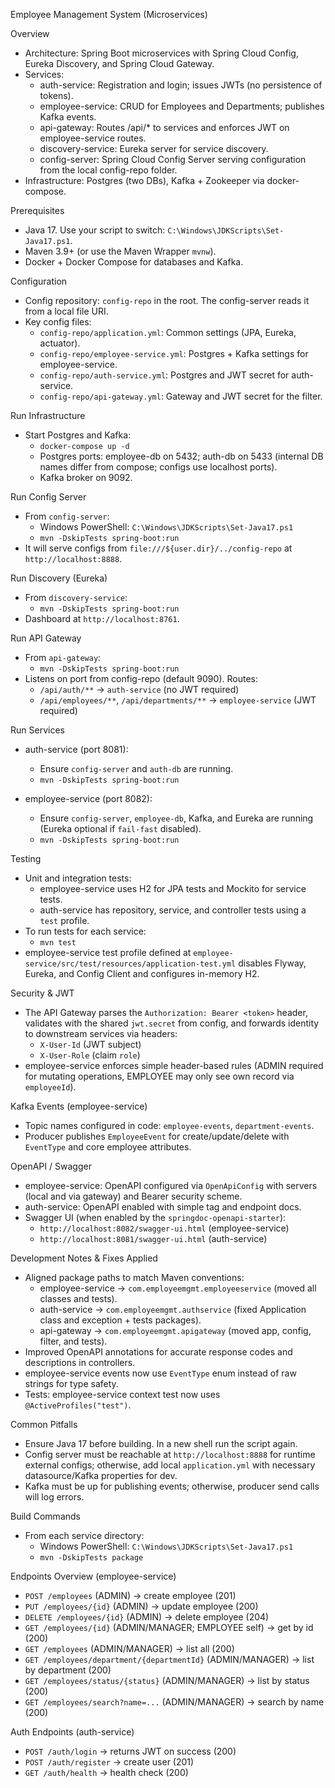 Employee Management System (Microservices)

Overview

- Architecture: Spring Boot microservices with Spring Cloud Config, Eureka Discovery, and Spring Cloud Gateway.
- Services:
  - auth-service: Registration and login; issues JWTs (no persistence of tokens).
  - employee-service: CRUD for Employees and Departments; publishes Kafka events.
  - api-gateway: Routes /api/* to services and enforces JWT on employee-service routes.
  - discovery-service: Eureka server for service discovery.
  - config-server: Spring Cloud Config Server serving configuration from the local config-repo folder.
- Infrastructure: Postgres (two DBs), Kafka + Zookeeper via docker-compose.

Prerequisites

- Java 17. Use your script to switch: `C:\Windows\JDKScripts\Set-Java17.ps1`.
- Maven 3.9+ (or use the Maven Wrapper `mvnw`).
- Docker + Docker Compose for databases and Kafka.

Configuration

- Config repository: `config-repo` in the root. The config-server reads it from a local file URI.
- Key config files:
  - `config-repo/application.yml`: Common settings (JPA, Eureka, actuator).
  - `config-repo/employee-service.yml`: Postgres + Kafka settings for employee-service.
  - `config-repo/auth-service.yml`: Postgres and JWT secret for auth-service.
  - `config-repo/api-gateway.yml`: Gateway and JWT secret for the filter.

Run Infrastructure

- Start Postgres and Kafka:
  - `docker-compose up -d`
  - Postgres ports: employee-db on 5432; auth-db on 5433 (internal DB names differ from compose; configs use localhost ports).
  - Kafka broker on 9092.

Run Config Server

- From `config-server`:
  - Windows PowerShell: `C:\Windows\JDKScripts\Set-Java17.ps1`
  - `mvn -DskipTests spring-boot:run`
- It will serve configs from `file:///${user.dir}/../config-repo` at `http://localhost:8888`.

Run Discovery (Eureka)

- From `discovery-service`:
  - `mvn -DskipTests spring-boot:run`
- Dashboard at `http://localhost:8761`.

Run API Gateway

- From `api-gateway`:
  - `mvn -DskipTests spring-boot:run`
- Listens on port from config-repo (default 9090). Routes:
  - `/api/auth/**` → `auth-service` (no JWT required)
  - `/api/employees/**`, `/api/departments/**` → `employee-service` (JWT required)

Run Services

- auth-service (port 8081):
  - Ensure `config-server` and `auth-db` are running.
  - `mvn -DskipTests spring-boot:run`

- employee-service (port 8082):
  - Ensure `config-server`, `employee-db`, Kafka, and Eureka are running (Eureka optional if `fail-fast` disabled).
  - `mvn -DskipTests spring-boot:run`

Testing

- Unit and integration tests:
  - employee-service uses H2 for JPA tests and Mockito for service tests.
  - auth-service has repository, service, and controller tests using a `test` profile.
- To run tests for each service:
  - `mvn test`
- employee-service test profile defined at `employee-service/src/test/resources/application-test.yml` disables Flyway, Eureka, and Config Client and configures in-memory H2.

Security & JWT

- The API Gateway parses the `Authorization: Bearer <token>` header, validates with the shared `jwt.secret` from config, and forwards identity to downstream services via headers:
  - `X-User-Id` (JWT subject)
  - `X-User-Role` (claim `role`)
- employee-service enforces simple header-based rules (ADMIN required for mutating operations, EMPLOYEE may only see own record via `employeeId`).

Kafka Events (employee-service)

- Topic names configured in code: `employee-events`, `department-events`.
- Producer publishes `EmployeeEvent` for create/update/delete with `EventType` and core employee attributes.

OpenAPI / Swagger

- employee-service: OpenAPI configured via `OpenApiConfig` with servers (local and via gateway) and Bearer security scheme.
- auth-service: OpenAPI enabled with simple tag and endpoint docs.
- Swagger UI (when enabled by the `springdoc-openapi-starter`):
  - `http://localhost:8082/swagger-ui.html` (employee-service)
  - `http://localhost:8081/swagger-ui.html` (auth-service)

Development Notes & Fixes Applied

- Aligned package paths to match Maven conventions:
  - employee-service → `com.employeemgmt.employeeservice` (moved all classes and tests).
  - auth-service → `com.employeemgmt.authservice` (fixed Application class and exception + tests packages).
  - api-gateway → `com.employeemgmt.apigateway` (moved app, config, filter, and tests).
- Improved OpenAPI annotations for accurate response codes and descriptions in controllers.
- employee-service events now use `EventType` enum instead of raw strings for type safety.
- Tests: employee-service context test now uses `@ActiveProfiles("test")`.

Common Pitfalls

- Ensure Java 17 before building. In a new shell run the script again.
- Config server must be reachable at `http://localhost:8888` for runtime external configs; otherwise, add local `application.yml` with necessary datasource/Kafka properties for dev.
- Kafka must be up for publishing events; otherwise, producer send calls will log errors.

Build Commands

- From each service directory:
  - Windows PowerShell: `C:\Windows\JDKScripts\Set-Java17.ps1`
  - `mvn -DskipTests package`

Endpoints Overview (employee-service)

- `POST /employees` (ADMIN) → create employee (201)
- `PUT /employees/{id}` (ADMIN) → update employee (200)
- `DELETE /employees/{id}` (ADMIN) → delete employee (204)
- `GET /employees/{id}` (ADMIN/MANAGER; EMPLOYEE self) → get by id (200)
- `GET /employees` (ADMIN/MANAGER) → list all (200)
- `GET /employees/department/{departmentId}` (ADMIN/MANAGER) → list by department (200)
- `GET /employees/status/{status}` (ADMIN/MANAGER) → list by status (200)
- `GET /employees/search?name=...` (ADMIN/MANAGER) → search by name (200)

Auth Endpoints (auth-service)

- `POST /auth/login` → returns JWT on success (200)
- `POST /auth/register` → create user (201)
- `GET /auth/health` → health check (200)

